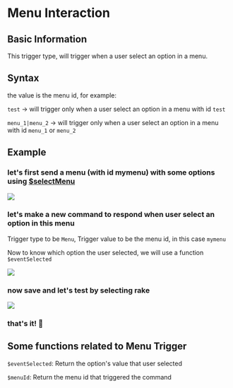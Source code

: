 # Menu Interaction

## Basic Information
This trigger type, will trigger when a user select an option in a menu. 

## Syntax
the value is the menu id, for example:

`test` -> will trigger only when a user select an option in a menu with id `test`

`menu_1|menu_2` -> will trigger only when a user select an option in a menu with id `menu_1` or `menu_2`

## Example
### let's first send a menu (with id mymenu) with some options using [$selectMenu](../Text/Components/selectMenu.md)

![](https://i.imgur.com/TqPNG4N.png)

### let's make a new command to respond when user select an option in this menu
Trigger type to be `Menu`, Trigger value to be the menu id, in this case `mymenu`

Now to know which option the user selected, we will use a function `$eventSelected`

![](https://i.imgur.com/G41cLKl.png)

### now save and let's test by selecting rake
![](https://i.imgur.com/ZulHZJz.gif)

### that's it! :tada:

## Some functions related to Menu Trigger
`$eventSelected`:   Return the option's value that user selected

`$menuId`: Return the menu id that triggered the command